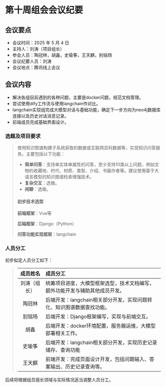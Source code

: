 # 第十周组会会议纪要

## 会议要点

* 会议时间：2025 年 5 月 4 日
* 主持人：刘涛（项目组长）
* 参会人员：陶冠林，胡鑫，史瑜筝，王天麒，别铭旸
* 会议纪要人员：刘涛
* 会议地点：腾讯线上会议

## 会议内容

- 解决各组目前遇到的各种问题，主要是docker问题，规范文档管理。
- 尝试使用dify工作流与使用langchain作对比。
- langchain实现组完成大模型对话与基础功能，确定下一步方向为neo4j数据库连接以及历史对话消息记录。
- 前端成员完成基础界面设计。
>
### 选题及项目要求
>
> 使用知识图谱构建子系统获取的数据或互联网百科数据等，实现知识问答服务。主要包括以下功能：  
>
> - **简单问答**：支持单实体单属性的问答，至少支持10类以上问题，例如文物的收藏地、时代、材质、类型、介绍、书画作者等。建议使用基于大语言模型的知识图谱检索增强技术。  
> - **复杂交互**：选做。  
> - **闲聊**：选做。 
>
> #### 初步技术选型
>
> **前端框架**：Vue等
>
> **后端框架**：Django（Python）  
>
> **问答功能实现框架**：langchain  
>
### 人员分工

初步拟定人员分工如下：

> |    成员姓名    | 成员分工                                                                 |
> | :------------: | :----------------------------------------------------------------------- |
> | 刘涛（组长） | 统筹项目进度，大模型框架选型，技术文档编写，额外功能开发与辅助其他成员开发。 |
> |      陶冠林      | 后端开发：langchain相关部分开发，实现问题转化、知识图谱数据查找功能。   |
> |      别铭旸      | 后端开发：Django框架编写，实现与前端交互。 |
> |      胡鑫      | 后端开发：docker环境配置，服务器运维，大模型部署相关工作。 |
> |     史瑜筝     | 后端开发：langchain相关部分开发，实现历史记录储存、查询功能|
> |      王天麒      | 前端开发：完成页面设计开发，包括问题输入、答案输出、历史记录查询等。       |
>
后续将根据组员擅长领域与实际情况适当调整人员分工。

